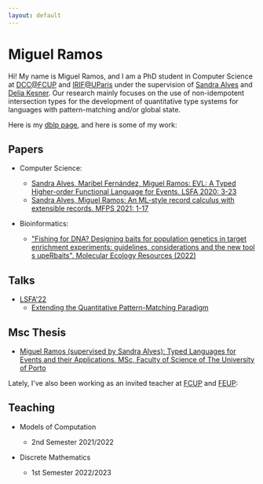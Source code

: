```yaml
---
layout: default
---
```


# Miguel Ramos

Hi! My name is Miguel Ramos, and I am a PhD student in Computer Science at [DCC@FCUP](https://www.dcc.fc.up.pt/site/) and [IRIF@UParis](https://www.irif.fr/) under the supervision of [Sandra Alves](https://www.dcc.fc.up.pt/~sandra/Home/Home.html) and [Delia Kesner](https://www.irif.fr/~kesner/). Our research mainly focuses on the use of non-idempotent intersection types for the development of quantitative type systems for languages with pattern-matching and/or global state.

Here is my [dblp page](https://dblp.uni-trier.de/pid/82/8172-2.html), and here is some of my work:

## Papers

* Computer Science:
    + [Sandra Alves, Maribel Fernández, Miguel Ramos: EVL: A Typed Higher-order Functional Language for Events. LSFA 2020: 3-23](https://www.sciencedirect.com/science/article/pii/S1571066120300384?via%3Dihub)
    + [Sandra Alves, Miguel Ramos: An ML-style record calculus with extensible records. MFPS 2021: 1-17](https://arxiv.org/abs/2108.06296v2)

* Bioinformatics:
    + ["Fishing for DNA? Designing baits for population genetics in target enrichment experiments: guidelines, considerations and the new tool s upeRbaits". Molecular Ecology Resources (2022)](http://dx.doi.org/10.1111/1755-0998.13598)

## Talks

* [LSFA'22](https://lsfa2022.github.io/)
    + [Extending the Quantitative Pattern-Matching Paradigm](https://lsfa2022.github.io/lsfa2022-preproc.pdf)

## Msc Thesis

* [Miguel Ramos (supervised by Sandra Alves): Typed Languages for Events and their Applications. MSc, Faculty of Science of The University of Porto](https://sigarra.up.pt/fcup/pt/pub_geral.show_file?pi_doc_id=311049)

Lately, I've also been working as an invited teacher at [FCUP](https://www.fc.up.pt/site/) and [FEUP](https://www.fe.up.pt/site):

## Teaching

* Models of Computation
    + 2nd Semester 2021/2022

* Discrete Mathematics
    + 1st Semester 2022/2023
